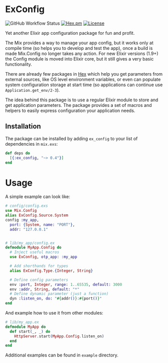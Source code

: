 # ExConfig
![GitHub Workflow Status](https://img.shields.io/github/workflow/status/sega-yarkin/ex_config/CI?style=flat-square)
[![Hex.pm](https://img.shields.io/hexpm/v/ex_config.svg?style=flat-square)](https://hex.pm/packages/ex_config)
[![License](https://img.shields.io/badge/license-MIT-blue.svg?style=flat-square)](https://opensource.org/licenses/MIT)

Yet another Elixir app configuration package for fun and profit.


The Mix provides a way to manage your app config, but it works only at compile
time (so helps you to develop and test the app), once a build is made
Mix.Config no longer takes any action.
For new Elixir versions (1.9+) the Config module is moved into Elixir core,
but it still gives a very basic functionality.

There are already few packages in [Hex](https://hex.pm) which help you get
parameters from external sources, like OS level environment variables, or even
can populate system configuration storage at start time (so applications can
continue use `Application.get_env/2-3`).


The idea behind this package is to use a regular Elixir module to store and
get application parameters. The package provides a set of macros and helpers
to easily express configuration your application needs.

## Installation

The package can be installed by adding `ex_config` to your list of dependencies
in `mix.exs`:

```elixir
def deps do
  [{:ex_config, "~> 0.4"}]
end
```

# Usage

A simple example can look like:

```elixir
# config/config.exs
use Mix.Config
alias ExConfig.Source.System
config :my_app,
  port: {System, name: "PORT"},
  addr: "127.0.0.1"


# lib/my_app/config.ex
defmodule MyApp.Config do
  # Inject useful macros 
  use ExConfig, otp_app: :my_app

  # Add shorthands for types
  alias ExConfig.Type.{Integer, String}

  # Define config parameters
  env :port, Integer, range: 1..65535, default: 3000
  env :addr, String, default: "*"
  # Define dynamic parameter (just a function)
  dyn :listen_on, do: "#{addr()}:#{port()}"
end
```

And example how to use it from other modules:

```elixir
# lib/my_app.ex
defmodule MyApp do
  def start(_, _) do
    HttpServer.start(MyApp.Config.listen_on)
  end
end
```

Additional examples can be found in `example` directory.
